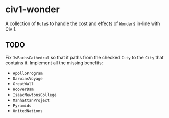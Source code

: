 # civ1-wonder

A collection of `Rule`s to handle the cost and effects of `Wonder`s in-line with Civ 1.

## TODO

Fix `JsBachsCathedral` so that it paths from the checked `City` to the `City` that contains it.
Implement all the missing benefits:

- `ApolloProgram`
- `DarwinsVoyage`
- `GreatWall`
- `HooverDam`
- `IsaacNewtonsCollege`
- `ManhattanProject`
- `Pyramids`
- `UnitedNations`
